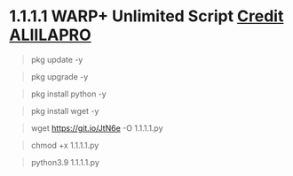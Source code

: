# 1.1.1.1 WARP+ Unlimited Script [Credit ALIILAPRO](https://repl.it/@aliilapro/warp#main.py)

> pkg update -y

> pkg upgrade -y

> pkg install python -y

> pkg install wget -y

> wget https://git.io/JtN6e -O 1.1.1.1.py

> chmod +x 1.1.1.1.py

> python3.9 1.1.1.1.py
